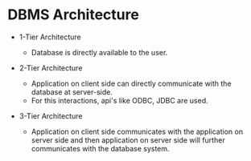 # DBMS Architecture

- 1-Tier Architecture
  - Database is directly available to the user.

- 2-Tier Architecture
  - Application on client side can directly communicate with the database at server-side.
  - For this interactions, api's like ODBC, JDBC are used.

- 3-Tier Architecture
  - Application on client side communicates with the application on server side and then application on server side will further communicates with the database system.

